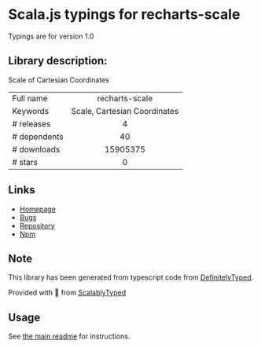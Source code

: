 
# Scala.js typings for recharts-scale

Typings are for version 1.0

## Library description:
Scale of Cartesian Coordinates

|                    |                 |
| ------------------ | :-------------: |
| Full name          | recharts-scale |
| Keywords           | Scale, Cartesian Coordinates |
| # releases         | 4 |
| # dependents       | 40 |
| # downloads        | 15905375 |
| # stars            | 0 |

## Links
- [Homepage](https://github.com/recharts/recharts-scale)
- [Bugs](https://github.com/recharts/recharts-scale/issues)
- [Repository](https://github.com/recharts/recharts-scale)
- [Npm](https://www.npmjs.com/package/recharts-scale)
    


## Note
This library has been generated from typescript code from [DefinitelyTyped](https://definitelytyped.org).

Provided with :purple_heart: from [ScalablyTyped](https://github.com/oyvindberg/ScalablyTyped)

## Usage
See [the main readme](../../readme.md) for instructions.



